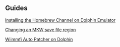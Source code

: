 ## Guides
[Installing the Homebrew Channel on Dolphin Emulator](/guides/dolphin-hbc)

[Changing an MKW save file region](/guides/mkw-save-region-change)

[Wiimmfi Auto Patcher on Dolphin](/guides/dolphin-wiimmfi)
